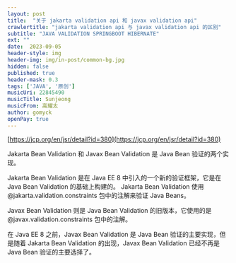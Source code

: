 ```yaml
---
layout: post
title:  "关于 jakarta validation api 和 javax validation api"
crawlertitle: "jakarta validation api 与 javax validation api 的区别"
subtitle: "JAVA VALIDATION SPRINGBOOT HIBERNATE"
ext: ""
date:  2023-09-05
header-style: img
header-img: img/in-post/common-bg.jpg
hidden: false
published: true
header-mask: 0.3
tags: ['JAVA', '原创']
musicUri: 22845490
musicTitle: Sunjeong
musicFrom: 高耀太
author: gomyck
openPay: true
---
```


[https://jcp.org/en/jsr/detail?id=380](https://jcp.org/en/jsr/detail?id=380)

Jakarta Bean Validation 和 Javax Bean Validation 是 Java Bean 验证的两个实现。

Jakarta Bean Validation 是在 Java EE 8 中引入的一个新的验证框架，它是在 Java Bean Validation 的基础上构建的。 Jakarta Bean Validation 使用 @jakarta.validation.constraints 包中的注解来验证 Java Beans。

Javax Bean Validation 则是 Java Bean Validation 的旧版本，它使用的是 @javax.validation.constraints 包中的注解。

在 Java EE 8 之前，Javax Bean Validation 是 Java Bean 验证的主要实现，但是随着 Jakarta Bean Validation 的出现，Javax Bean Validation 已经不再是 Java Bean 验证的主要选择了。
